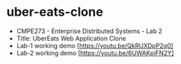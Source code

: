 # uber-eats-clone

- CMPE273 - Enterprise Distributed Systems - Lab 2
- Title: UberEats Web Application Clone
- Lab-1 working demo [https://youtu.be/QkRUXDpP2q0]
- Lab-2 working demo [https://youtu.be/6UWAKpjFN2Y]
